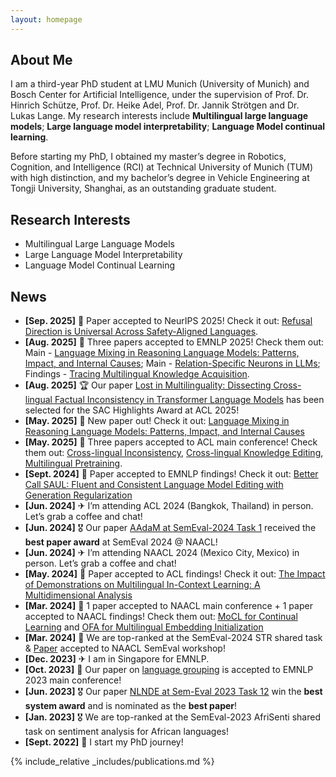 ```yaml
---
layout: homepage
---
```


## About Me

I am a third-year PhD student at LMU Munich (University of Munich) and Bosch Center for Artificial Intelligence, under the supervision of Prof. Dr. Hinrich Schütze, Prof. Dr. Heike Adel, Prof. Dr. Jannik Strötgen and Dr. Lukas Lange. My research interests include **Multilingual large language models**; **Large language model interpretability**; **Language Model continual learning**.

Before starting my PhD, I obtained my master’s degree in Robotics, Cognition, and Intelligence (RCI) at Technical University of Munich (TUM) with high distinction, and my bachelor’s degree in Vehicle Engineering at Tongji University, Shanghai, as an outstanding graduate student.

## Research Interests

- Multilingual Large Language Models
- Large Language Model Interpretability
- Language Model Continual Learning

## News
- **[Sep. 2025]** 🎉 Paper accepted to NeurIPS 2025!  Check it out: [Refusal Direction is Universal Across Safety-Aligned Languages](https://arxiv.org/abs/2505.17306).
- **[Aug. 2025]** 🎉 Three papers accepted to EMNLP 2025!  Check them out: Main - [Language Mixing in Reasoning Language Models: Patterns, Impact, and Internal Causes](https://arxiv.org/abs/2505.14815); Main - [Relation-Specific Neurons in LLMs](https://arxiv.org/abs/2502.17355); Findings - [Tracing Multilingual Knowledge Acquisition](https://arxiv.org/abs/2505.14824).
- **[Aug. 2025]** 🏆 Our paper [Lost in Multilinguality: Dissecting Cross-lingual Factual Inconsistency in Transformer Language Models](https://arxiv.org/abs/2504.04264) has been selected for the SAC Highlights Award at ACL 2025! 
- **[May. 2025]** 📜 New paper out! Check it out: [Language Mixing in Reasoning Language Models: Patterns, Impact, and Internal Causes](https://arxiv.org/abs/2505.14815)
- **[May. 2025]** 🎉 Three papers accepted to ACL main conference! Check them out: [Cross-lingual Inconsistency](https://arxiv.org/abs/2504.04264), [Cross-lingual Knowledge Editing](https://arxiv.org/abs/2406.17764), [Multilingual Pretraining](https://arxiv.org/abs/2409.18199).
- **[Sept. 2024]** 🎉 Paper accepted to EMNLP findings! Check it out: [Better Call SAUL: Fluent and Consistent Language Model Editing with Generation Regularization](https://aclanthology.org/2024.findings-emnlp.469/)
- **[Jun. 2024]** ✈ I’m attending ACL 2024 (Bangkok, Thailand) in person. Let’s grab a coffee and chat!
- **[Jun. 2024]** 🎖 Our paper [AAdaM at SemEval-2024 Task 1](https://arxiv.org/abs/2404.01490) received the **best paper award** at SemEval 2024 @ NAACL!
- **[Jun. 2024]** ✈ I’m attending NAACL 2024 (Mexico City, Mexico) in person. Let’s grab a coffee and chat!
- **[May. 2024]** 🎉 Paper accepted to ACL findings! Check it out: [The Impact of Demonstrations on Multilingual In-Context Learning: A Multidimensional Analysis](https://arxiv.org/abs/2402.12976)
- **[Mar. 2024]** 🎉 1 paper accepted to NAACL main conference + 1 paper accepted to NAACL findings! Check them out: [MoCL for Continual Learning](https://arxiv.org/abs/2404.00790) and [OFA for Multilingual Embedding Initialization](https://arxiv.org/abs/2311.08849)
- **[Mar. 2024]** 🎉 We are top-ranked at the SemEval-2024 STR shared task & [Paper](https://arxiv.org/abs/2404.01490) accepted to NAACL SemEval workshop!
- **[Dec. 2023]** ✈ I am in Singapore for EMNLP.
- **[Oct. 2023]** 🎉 Our paper on [language grouping](https://aclanthology.org/2023.emnlp-main.282/) is accepted to EMNLP 2023 main conference!
- **[Jun. 2023]** 🎖 Our paper [NLNDE at Sem-Eval 2023 Task 12](https://aclanthology.org/2023.semeval-1.68/) win the **best system award** and is nominated as the **best paper**!
- **[Jan. 2023]** 🎖 We are top-ranked at the SemEval-2023 AfriSenti shared task on sentiment analysis for African languages!
- **[Sept. 2022]** 📍 I start my PhD journey!

{% include_relative _includes/publications.md %}
